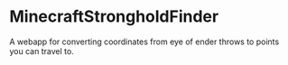 # MinecraftStrongholdFinder
A webapp for converting coordinates from eye of ender throws to points you can travel to.
